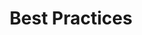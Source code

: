 ---
# Accomplishments widget.
widget: "howto"  # Widget name:  common, howto perspective, reading, cd-with-jenkins-and-docker  etc
headless: true  # This file represents a page section.
active: true  # Activate this widget? true/false
weight: 2 # Order that this section will appear.
title: "Best Practices"
subtitle: ""

# Date format
date_format: "Jan 2006"

# Accomplishments.
#   Add/remove as many `[[item]]` blocks below as you like.
#   `title`, `organization` and `date_start` are the required parameters.
#   Leave other parameters empty if not required.
#   Begin/end multi-line descriptions with 3 quotes `"""`.
item:
smallItem:    
 - title: "SaaS Security: Basic Principles and Best Practices"
   summary: "saasmetrics.co"
   linkText: ""
   linkUrl: "https://saasmetrics.co/security/"
   openNewWindow: 
   image: "https://i-cdn.embed.ly/1/display/crop?height=300&key=fd92ebbc52fc43fb98f69e50e7893c13&url=https%3A%2F%2Fsaasmetrics.co%2Fwp-content%2Fuploads%2F2018%2F08%2FBasic-Principles-and-Best-Practices.jpeg&width=636"   
 - title: "Best Practices for SaaS Security"
   summary: "moodysanalytics.com"
   linkText: ""
   linkUrl: "https://www.moodysanalytics.com/articles/2018/best-practices-for-saas-security"
   openNewWindow: 
   image: "https://i-cdn.embed.ly/1/display/crop?height=300&key=fd92ebbc52fc43fb98f69e50e7893c13&url=https%3A%2F%2Fwww.moodysanalytics.com%2F-%2Fmedia%2Fweb-assets%2Fpublications%2Finsights%2Factuarial-models-in-ifrs17-world%2F720-438-actuarial-models-in-ifrs17-world.jpg%3Fmodified%3D20180706090049&width=636"
 - title: "SaaS Security Checklist: Best Practices To Protect Your SaaS Application"
   summary: "medium.com"
   linkText: ""
   linkUrl: "https://medium.com/@Imaginovation/saas-security-checklist-best-practices-to-protect-your-saas-application-22bbeb06357d"
   openNewWindow: 
   image: "https://res.cloudinary.com/agile-seo/image/fetch/w_62,dpr_1.0,d_blank_am8gzx.png/https%3A%2F%2Flogo.clearbit.com%2Fmedium.com%3Fsize%3D250"
 - title: "5 SaaS Security Best Practices for Developers"
   summary: "aberdeen.com"
   linkText: ""
   linkUrl: "https://www.aberdeen.com/techpro-essentials/5-saas-security-best-practices-for-developers/"
   openNewWindow: 
   image: "https://i.embed.ly/1/display/crop?key=50aa67cde6b4412daf350e3f34226686&width=200&height=150&errorurl=https%3A%2F%2Fs2-embed-ly.s3.amazonaws.com%2Fdisplay%2Fv1%2Fimages%2Flogo.png&url=https%3A%2F%2Fwww.aberdeen.com%2Fwp-content%2Fuploads%2F2018%2F07%2Fdevelopers-1024x683.jpg"
 - title: "SaaS Security Best Practices to Keep in Mind"
   summary: "cybersecurity.att.com"
   linkText: ""
   linkUrl: "https://cybersecurity.att.com/blogs/security-essentials/basic-best-practices-for-secure-internal-software-as-a-service-saas-applications"
   openNewWindow: 
   image: "https://i-cdn.embed.ly/1/display/resize?key=fd92ebbc52fc43fb98f69e50e7893c13&url=https%3A%2F%2Fcdn-cybersecurity.att.com%2Fimages%2Fuploads%2Fblog-listing-img-hover.png&width=175"
---